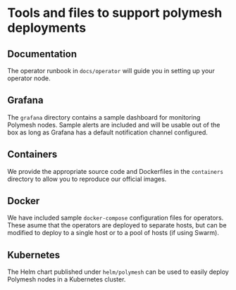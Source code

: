 # Tools and files to support polymesh deployments

## Documentation

The operator runbook in `docs/operator` will guide you in setting up your operator node.

## Grafana

The `grafana` directory contains a sample dashboard for monitoring Polymesh nodes. Sample alerts
are included and will be usable out of the box as long as Grafana has a default notification
channel configured.

## Containers

We provide the appropriate source code and Dockerfiles in the `containers` directory to allow you to
reproduce our official images.

## Docker

We have included sample `docker-compose` configuration files for operators.  These
asume that the operators are deployed to separate hosts, but can be modified to deploy
to a single host or to a pool of hosts (if using Swarm).

## Kubernetes

The Helm chart published under `helm/polymesh` can be used to easily deploy Polymesh nodes in a Kubernetes cluster.

